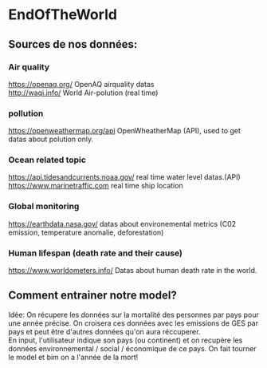 # EndOfTheWorld

## Sources de nos données:

### Air quality
https://openaq.org/                          OpenAQ airquality datas  
http://waqi.info/                            World Air-polution (real time)  

### pollution
https://openweathermap.org/api               OpenWheatherMap (API), used to get datas about polution only.  

### Ocean related topic
https://api.tidesandcurrents.noaa.gov/       real time water level datas.(API)  
https://www.marinetraffic.com                real time ship location  

### Global monitoring
https://earthdata.nasa.gov/                  datas about environemental metrics (C02 emission, temperature anomalie, deforestation)  

### Human lifespan (death rate and their cause)
https://www.worldometers.info/               Datas about human death rate in the world.

## Comment entrainer notre model?
Idée: On récupere les données sur la mortalité des personnes par pays pour une année précise. On croisera ces données avec les emissions de GES par pays et peut être d'autres données qu'on aura réccuperer.  
En input, l'utilisateur indique son pays (ou continent) et on recupère les données environnemental / social / économique de ce pays. On fait tourner le model et bim on a l'année de la mort!
